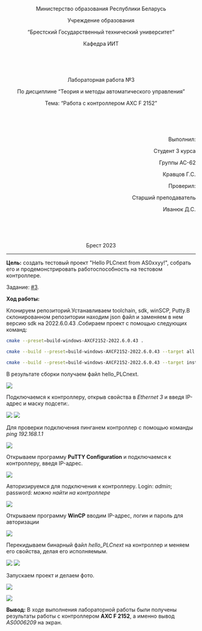 ﻿<p align="center"> Министерство образования Республики Беларусь</p>
<p align="center">Учреждение образования</p>
<p align="center">“Брестский Государственный технический университет”</p>
<p align="center">Кафедра ИИТ</p>
<br><br><br>
<p align="center">Лабораторная работа №3</p>
<p align="center">По дисциплине “Теория и методы автоматического управления”</p>
<p align="center">Тема: “Работа с контроллером AXC F 2152”</p>
<br><br><br>
<p align="right">Выполнил:</p>
<p align="right">Студент 3 курса</p>
<p align="right">Группы АС-62</p>
<p align="right">Кравцов Г.С.</p>
<p align="right">Проверил:</p>
<p align="right">Старший преподаватель</p>
<p align="right">Иванюк Д.С.</p>
<br><br><br>
<p align="center">Брест 2023</p>

---
<p> <strong>Цель:</strong> создать тестовый проект "Hello PLCnext from AS0xxyy!", собрать его и продемонстрировать работоспособность на тестовом контроллере.</p> 

Задание: [#3](../../../../tasks/task_03/readme.md).
<p> <strong>Ход работы:</strong> </p>
<p>Клонируем репозиторий.Устанавливаем toolchain, sdk, winSCP, Putty.В склонированном репозитории находим json файл и заменяем в нем версию sdk на 2022.6.0.43 .Собираем проект с помощью следующих команд:</p>

 ``` bash
cmake --preset=build-windows-AXCF2152-2022.6.0.43 .
```


 ``` bash
cmake --build --preset=build-windows-AXCF2152-2022.6.0.43 --target all .
```



 ``` bash
cmake --build --preset=build-windows-AXCF2152-2022.6.0.43 --target install .
```

<p>В результате сборки получаем файл <em></em>hello_PLCnext.</p>

![](images/binary_file.jpg)  

<p>Подключаемся к контроллеру, открыв свойства в <em>Ethernet 3</em> и введя IP-адрес и маску подсети:.</p>


![](images/connect.jpg)
![](images/connectionIP.jpg)  

<p>Для проверки подключения пинганем контроллер с помощью команды <em>ping 192.168.1.1</em></p>

![](images/check_connection.jpg)  

<p>Открываем программу <strong>PuTTY Configuration</strong> и подключаемся к контроллеру, введя IP-адрес.</p>

![](images/putty_connect.jpg) 

<p>Авторизируемся для подключения к контроллеру. Login: <em>admin</em>; password: <em>можно найти на контроллере</em></p>

![](images/putty_login.jpg) 

<p>Открываем программу <strong>WinCP</strong> вводим IP-адрес, логин и пароль для авторизации</p>

![](images/winSCP_log.jpg) 

<p>Перекидываем бинарный файл <em>hello_PLCnext </em> на контроллер и меняем его свойства, делая его исполняемым.</p>

![](images/winSCP.jpg) 
![](images/add_executable.jpg) 

<p>Запускаем проект и делаем фото.</p>

![](images/proof_screenshot.jpg) 

![](images/proof_laptop.jpg) 

<p> <strong> Вывод:</strong> В ходе выполнения лабораторной работы были получены результаты работы с контроллером <strong>AXC F 2152</strong>, а именно вывод <em>AS0006209</em> на экран.</p>

